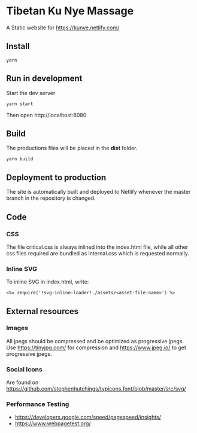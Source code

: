 # Tibetan Ku Nye Massage

A Static website for https://kunye.netlify.com/

## Install
```
yarn
```

## Run in development
Start the dev server
```
yarn start
```
Then open http://localhost:8080

## Build
The productions files will be placed in the **dist** folder.
```
yarn build
```

## Deployment to production
The site is automatically built and deployed to Netlify whenever the master branch in the repository is changed.

## Code

### CSS
The file critical.css is always inlined into the index.html file, while all other css files required are bundled as internal.css which is requested normally.

### Inline SVG
To inline SVG in index.html, write:
```
<%= require('!svg-inline-loader!./assets/<asset-file-name>') %>
```

## External resources

### Images
All jpegs should be compressed and be optimized as progressive jpegs. Use https://tinyjpg.com/ for compression and https://www.jpeg.io/ to get progressive jpegs.

### Social Icons
Are found on https://github.com/stephenhutchings/typicons.font/blob/master/src/svg/

### Performance Testing
* https://developers.google.com/speed/pagespeed/insights/
* https://www.webpagetest.org/
